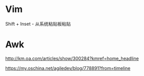 [Tag]: linux

# Vim

Shift + Inset - 从系统粘贴板粘贴

# Awk
http://km.oa.com/articles/show/300284?kmref=home_headline

https://my.oschina.net/agiledev/blog/778891?from=timeline


